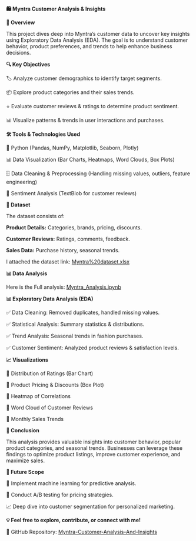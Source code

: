**🛍️ Myntra Customer Analysis & Insights**



**📌 Overview**


This project dives deep into Myntra’s customer data to uncover key insights using Exploratory Data Analysis (EDA). The goal is to understand customer behavior, product preferences, and trends to help enhance business decisions.




**🔍 Key Objectives**


🏷️ Analyze customer demographics to identify target segments.

📦 Explore product categories and their sales trends.

⭐ Evaluate customer reviews & ratings to determine product sentiment.

📊 Visualize patterns & trends in user interactions and purchases.




**🛠️ Tools & Technologies Used**


🐍 Python (Pandas, NumPy, Matplotlib, Seaborn, Plotly)

📊 Data Visualization (Bar Charts, Heatmaps, Word Clouds, Box Plots)

🗄️ Data Cleaning & Preprocessing (Handling missing values, outliers, feature engineering)

📝 Sentiment Analysis (TextBlob for customer reviews)




**📂 Dataset**


The dataset consists of:

**Product Details:** Categories, brands, pricing, discounts.

**Customer Reviews:** Ratings, comments, feedback.

**Sales Data:** Purchase history, seasonal trends.

I attached the dataset link: 
[Myntra%20dataset.xlsx](https://github.com/Deepakkumar7774/Myntra-Customer-Analysis-And-Insights/blob/main/Myntra%20dataset.xlsx)




**📊 Data Analysis**

Here is the Full analysis: [Myntra_Analysis.ipynb](https://github.com/Deepakkumar7774/Myntra-Customer-Analysis-And-Insights/blob/main/Myntra_Analysis.ipynb)




**📊 Exploratory Data Analysis (EDA)**

✅ Data Cleaning: Removed duplicates, handled missing values.

✅ Statistical Analysis: Summary statistics & distributions.

✅ Trend Analysis: Seasonal trends in fashion purchases.

✅ Customer Sentiment: Analyzed product reviews & satisfaction levels.



**📈 Visualizations**

🔹 Distribution of Ratings (Bar Chart)

🔹 Product Pricing & Discounts (Box Plot)

🔹 Heatmap of Correlations

🔹 Word Cloud of Customer Reviews

🔹 Monthly Sales Trends



**🎯 Conclusion**

This analysis provides valuable insights into customer behavior, popular product categories, and seasonal trends. Businesses can leverage these findings to optimize product listings, improve customer experience, and maximize sales.



**📌 Future Scope**

🚀 Implement machine learning for predictive analysis.

📢 Conduct A/B testing for pricing strategies.

📈 Deep dive into customer segmentation for personalized marketing.



**💡 Feel free to explore, contribute, or connect with me!**

📌 GitHub Repository: [Myntra-Customer-Analysis-And-Insights](https://github.com/Deepakkumar7774/Myntra-Customer-Analysis-And-Insights)

